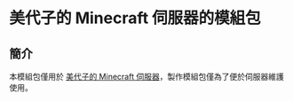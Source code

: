 # 美代子的 Minecraft 伺服器的模組包
## 簡介

本模組包僅用於 [美代子的 Minecraft 伺服器](https://discord.gg/mSdMqEAAFW)，製作模組包僅為了便於伺服器維護使用。


